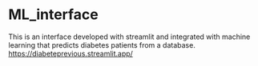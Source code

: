 # ML_interface
This is an interface developed with streamlit and integrated with machine learning that predicts diabetes patients from a database.  
https://diabeteprevious.streamlit.app/
